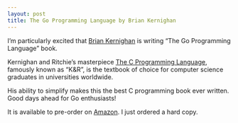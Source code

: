 ```yaml
---
layout: post
title: The Go Programming Language by Brian Kernighan
---
```


I’m particularly excited that [Brian Kernighan](http://en.wikipedia.org/wiki/Brian_Kernighan) is writing “The Go Programming Language” book.

Kernighan and Ritchie’s masterpiece [The C Programming Language](http://en.wikipedia.org/wiki/The_C_Programming_Language), famously known as “K&R”, is the textbook of choice for computer science graduates in universities worldwide.

His ability to simplify makes this the best C programming book ever written. Good days ahead for Go enthusiasts!

It is available to pre-order on [Amazon]( http://www.amazon.com/gp/product/0134190440). I just ordered a hard copy.
